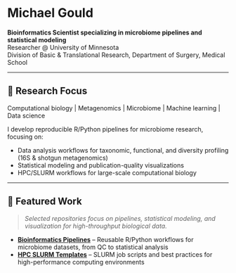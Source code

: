 # Michael Gould

**Bioinformatics Scientist specializing in microbiome pipelines and statistical modeling**  
Researcher @ University of Minnesota  
Division of Basic & Translational Research, Department of Surgery, Medical School

---

## 🧬 Research Focus
Computational biology | Metagenomics | Microbiome | Machine learning | Data science

I develop reproducible R/Python pipelines for microbiome research, focusing on:
- Data analysis workflows for taxonomic, functional, and diversity profiling (16S & shotgun metagenomics)
- Statistical modeling and publication-quality visualizations
- HPC/SLURM workflows for large-scale computational biology

---

## 📂 Featured Work
> *Selected repositories focus on pipelines, statistical modeling, and visualization for high-throughput biological data.*

- **[Bioinformatics Pipelines](https://github.com/gouldilox7/bioinformatics-pipelines)** – Reusable R/Python workflows for microbiome datasets, from QC to statistical analysis
- **[HPC SLURM Templates](https://github.com/gouldilox7/hpc-slurm-templates)** – SLURM job scripts and best practices for high-performance computing environments

